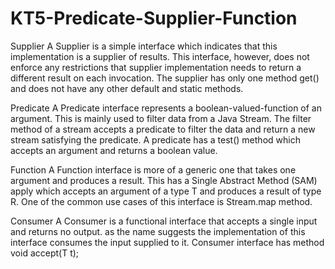 # KT5-Predicate-Supplier-Function

Supplier
A Supplier is a simple interface which indicates that this implementation is a supplier of results. 
This interface, however, does not enforce any restrictions that supplier implementation needs to return a different result on each invocation.
The supplier has only one method get() and does not have any other default and static methods.


Predicate
A Predicate interface represents a boolean-valued-function of an argument. 
This is mainly used to filter data from a Java Stream. The filter method of a stream accepts a predicate to filter the data and return a new stream satisfying the predicate.
A predicate has a test() method which accepts an argument and returns a boolean value.


Function
A Function interface is more of a generic one that takes one argument and produces a result. 
This has a Single Abstract Method (SAM) apply which accepts an argument of a type T and produces a result of type R.
One of the common use cases of this interface is Stream.map method.

Consumer
A Consumer is a functional interface that accepts a single input and returns no output.
 as the name suggests the implementation of this interface consumes the input supplied to it. 
 Consumer interface has method void accept(T t);
